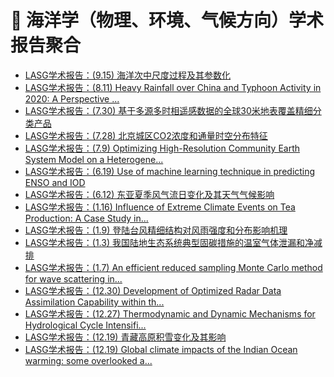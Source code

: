 # 🌊 海洋学（物理、环境、气候方向）学术报告聚合
<!-- BLOG-POST-LIST:START -->
- [LASG学术报告：(9.15) 海洋次中尺度过程及其参数化](http://www.lasg.ac.cn/ky/xsbg/202009/t20200911_580153.html)
- [LASG学术报告：(8.11) Heavy Rainfall over China and Typhoon Activity in 2020: A Perspective ...](http://www.lasg.ac.cn/ky/xsbg/202008/t20200803_573307.html)
- [LASG学术报告：(7.30) 基于多源多时相遥感数据的全球30米地表覆盖精细分类产品](http://www.lasg.ac.cn/ky/xsbg/202007/t20200727_571673.html)
- [LASG学术报告：(7.28) 北京城区CO2浓度和通量时空分布特征](http://www.lasg.ac.cn/ky/xsbg/202007/t20200727_571672.html)
- [LASG学术报告：(7.9) Optimizing High-Resolution Community Earth System Model on a Heterogene...](http://www.lasg.ac.cn/ky/xsbg/202006/t20200623_565620.html)
- [LASG学术报告：(6.19) Use of machine learning technique in predicting ENSO and IOD](http://www.lasg.ac.cn/ky/xsbg/202006/t20200610_564242.html)
- [LASG学术报告：(6.12) 东亚夏季风气流日变化及其天气气候影响](http://www.lasg.ac.cn/ky/xsbg/202006/t20200609_564115.html)
- [LASG学术报告：(1.16) Influence of Extreme Climate Events on Tea Production: A Case Study in...](http://www.lasg.ac.cn/ky/xsbg/202001/t20200116_540559.html)
- [LASG学术报告：(1.9) 登陆台风精细结构对风雨强度和分布影响机理](http://www.lasg.ac.cn/ky/xsbg/202001/t20200107_536259.html)
- [LASG学术报告：(1.3) 我国陆地生态系统典型固碳措施的温室气体泄漏和净减排](http://www.lasg.ac.cn/ky/xsbg/202001/t20200102_535653.html)
- [LASG学术报告：(1.7) An efficient reduced sampling Monte Carlo method for wave scattering in...](http://www.lasg.ac.cn/ky/xsbg/201912/t20191227_535108.html)
- [LASG学术报告：(12.30) Development of Optimized Radar Data Assimilation Capability within th...](http://www.lasg.ac.cn/ky/xsbg/201912/t20191219_534286.html)
- [LASG学术报告：(12.27) Thermodynamic and Dynamic Mechanisms for Hydrological Cycle Intensifi...](http://www.lasg.ac.cn/ky/xsbg/201912/t20191219_534285.html)
- [LASG学术报告：(12.19) 青藏高原积雪变化及其影响](http://www.lasg.ac.cn/ky/xsbg/201912/t20191214_533026.html)
- [LASG学术报告：(12.19) Global climate impacts of the Indian Ocean warming: some overlooked a...](http://www.lasg.ac.cn/ky/xsbg/201912/t20191214_533025.html)
<!-- BLOG-POST-LIST:END -->
